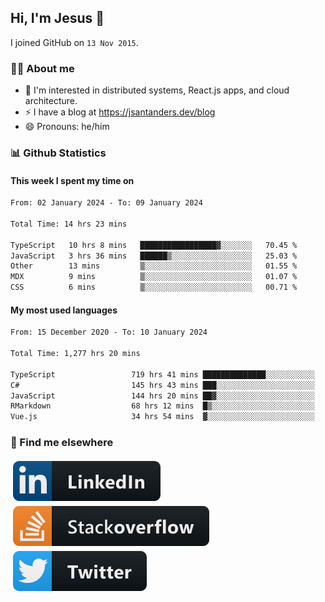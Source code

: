 ## Hi, I'm Jesus 👋

I joined GitHub on `13 Nov 2015`.

<!-- Talking about you -->

### 👨‍💻 About me

- 👦 I'm interested in distributed systems, React.js apps, and cloud architecture.
- ⚡️ I have a blog at <https://jsantanders.dev/blog>
- 😄 Pronouns: he/him

### 📊 Github Statistics

#### This week I spent my time on

<!--START_SECTION:weekly-->

```txt
From: 02 January 2024 - To: 09 January 2024

Total Time: 14 hrs 23 mins

TypeScript   10 hrs 8 mins   █████████████████▓░░░░░░░   70.45 %
JavaScript   3 hrs 36 mins   ██████▒░░░░░░░░░░░░░░░░░░   25.03 %
Other        13 mins         ▒░░░░░░░░░░░░░░░░░░░░░░░░   01.55 %
MDX          9 mins          ▒░░░░░░░░░░░░░░░░░░░░░░░░   01.07 %
CSS          6 mins          ▒░░░░░░░░░░░░░░░░░░░░░░░░   00.71 %
```

<!--END_SECTION:weekly-->

#### My most used languages

<!--START_SECTION:alltime-->

```txt
From: 15 December 2020 - To: 10 January 2024

Total Time: 1,277 hrs 20 mins

TypeScript                 719 hrs 41 mins ██████████████░░░░░░░░░░░   56.34 %
C#                         145 hrs 43 mins ███░░░░░░░░░░░░░░░░░░░░░░   11.41 %
JavaScript                 144 hrs 20 mins ██▓░░░░░░░░░░░░░░░░░░░░░░   11.30 %
RMarkdown                  68 hrs 12 mins  █▒░░░░░░░░░░░░░░░░░░░░░░░   05.34 %
Vue.js                     34 hrs 54 mins  ▓░░░░░░░░░░░░░░░░░░░░░░░░   02.73 %
```

<!--END_SECTION:alltime-->

### 📢 Find me elsewhere

<p>
  <a target="_blank" href="https://linkedin.com/in/jsantanders">
    <img src="https://github.com/jsantanders/jsantanders/blob/master/img/linkedin.svg" alt="LinkedIn" style="vertical-align:top; margin:4px">
  </a>
  
  <a target="_blank" href="https://stackoverflow.com/users/7318331/jesus-santander">
    <img src="https://github.com/jsantanders/jsantanders/blob/master/img/stackoverflow.svg" alt="StackOverflow" style="vertical-align:top; margin:4px">
  </a>
  
  <a target="_blank" href="http://twitter.com/jsantanders">
    <img src="https://github.com/jsantanders/jsantanders/blob/master/img/twitter.svg" alt="Twitter" style="vertical-align:top; margin:4px">
  </a>
</p>
